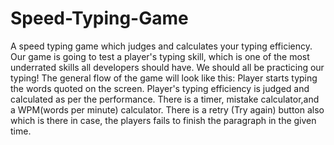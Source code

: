 # Speed-Typing-Game
A speed typing game which judges and calculates your typing efficiency.
Our game is going to test a player's typing skill, which is one of the most underrated skills all developers should have. We should all be practicing our typing! The general flow of the game will look like this: 
Player starts typing the words quoted on the screen.
Player's typing efficiency is judged and calculated as per the performance.
There is a timer, mistake calculator,and a WPM(words per minute) calculator.
There is a retry (Try again) button also which is there in case, the players fails to finish the paragraph in the given time.
